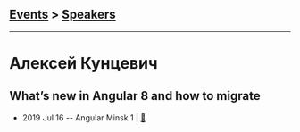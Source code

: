 ## [Events](../README.md) > [Speakers](../speakers.md)
---

# Алексей Кунцевич

## What’s new in Angular 8 and how to migrate
- 2019 Jul 16 -- Angular Minsk 1  | [:notebook:](https://kuncevic.github.io/presentations/what-is-new-in-angular-8-and-how-to-migrate.html#/intro)  
